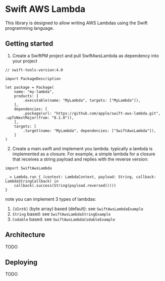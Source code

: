 # Swift AWS Lambda

This library is designed to allow writing AWS Lambdas using the Swift programming language.

## Getting started

  1. Create a SwiftPM project and pull SwiftAwsLambda as dependency into your project

  ```
  // swift-tools-version:4.0

  import PackageDescription

  let package = Package(
      name: "my-lambda",
      products: [
          .executable(name: "MyLambda", targets: ["MyLambda"]),
      ],
      dependencies: [
          .package(url: "https://github.com/apple/swift-aws-lambda.git", .upToNextMajor(from: "0.1.0")),
      ],
      targets: [
          .target(name: "MyLambda", dependencies: ["SwiftAwsLambda"]),
      ]
  )
  ```

  2. Create a main.swift and implement you lambda. typically a lambda is implemented as a closure. For example, a simple lambda for a closure that receives a string payload and replies with the reverse version:

  ```
  import SwiftAwsLambda

  _ = Lambda.run { (context: LambdaContext, payload: String, callback: LambdaStringCallback) in
      callback(.success(String(payload.reversed())))
  }
  ```

note you can implement 3 types of lambdas:

1. `[UInt8]` (byte array) based (default): see `SwiftAwsLambdaExample`
2. `String` based: see `SwiftAwsLambdaStringExample`
3. `Codable` based: see `SwiftAwsLambdaCodableExample`

## Architecture

TODO

## Deploying

TODO
